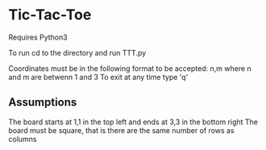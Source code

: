 # Tic-Tac-Toe

Requires Python3

To run cd to the directory and run TTT.py

Coordinates must be in the following format to be accepted:
    n,m
    where n and m are betwenn 1 and 3
To exit at any time type 'q'

## Assumptions
The board starts at 1,1 in the top left and ends at 3,3 in the bottom right
The board must be square, that is there are the same number of rows as columns
